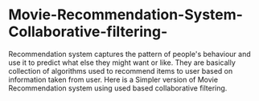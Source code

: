 # Movie-Recommendation-System-Collaborative-filtering-
Recommendation system captures the pattern of people's behaviour and use it to predict what else they might want or like. They are basically collection of algorithms used to recommend items to user based on information taken from user. Here is a Simpler version of Movie Recommendation system using used based collaborative filtering.
